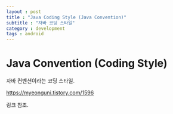 ```yaml
---
layout : post
title : "Java Coding Style (Java Convention)"
subtitle : "자바 코딩 스타일"
category : development
tags : android
---
```


# Java Convention (Coding Style)

자바 컨벤션이라는 코딩 스타일.



https://myeonguni.tistory.com/1596



링크 참조.